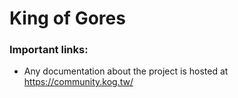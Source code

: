 # King of Gores
### Important links:
- Any documentation about the project is hosted at https://community.kog.tw/

